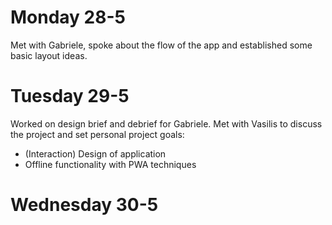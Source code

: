 # Monday 28-5
Met with Gabriele, spoke about the flow of the app and established some basic layout ideas.

# Tuesday 29-5
Worked on design brief and debrief for Gabriele. Met with Vasilis to discuss the project and set personal project goals:
- (Interaction) Design of application
- Offline functionality with PWA techniques

# Wednesday 30-5

